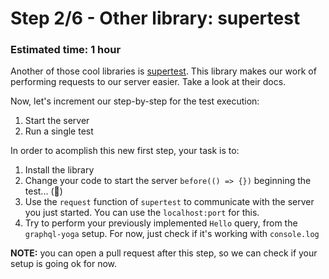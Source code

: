 # Step 2/6 - Other library: supertest
### Estimated time: 1 hour

Another of those cool libraries is [supertest](https://github.com/visionmedia/supertest). This library makes our work of performing requests to our server easier. Take a look at their docs.

Now, let's increment our step-by-step for the test execution:

1. Start the server
1. Run a single test

In order to acomplish this new first step, your task is to:

1. Install the library
2. Change your code to start the server `before(() => {})` beginning the test... (🤣)
2. Use the `request` function of `supertest` to communicate with the server you just started. You can use the `localhost:port` for this.
3. Try to perform your previously implemented `Hello` query, from the `graphql-yoga` setup. For now, just check if it's working with `console.log`

**NOTE:** you can open a pull request after this step, so we can check if your setup is going ok for now.
